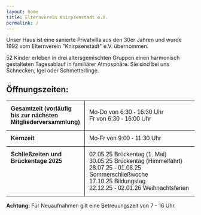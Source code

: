 ```yaml
---
layout: home
title: Elternverein Knirpsenstadt e.V.
permalink: /
---
```

Unser Haus ist eine sanierte Privatvilla aus den 30er Jahren und wurde 1992 vom Elternverein "Knirpsenstadt" e.V. übernommen.

52 Kinder erleben in drei altersgemischten Gruppen einen harmonisch gestalteten Tagesablauf in familiärer Atmosphäre. Sie sind bei uns Schnecken, Igel oder Schmetterlinge.

## Öffnungszeiten:

<table style="width: 100%; border-collapse: collapse; font-family: Arial, sans-serif;">
    <tr>
        <td style="padding: 12px; border-bottom: 1px solid #000; border-right: 1px solid #000; width: 40%; font-weight: bold;">
            Gesamtzeit (vorläufig bis zur nächsten Mitgliederversammlung)<br>
        </td>
        <td style="padding: 12px; border-bottom: 1px solid #000;">
            Mo-Do von 6:30 - 16:30 Uhr<br/>
            Fr von 6:30 - 16:00 Uhr<br/>
        </td>
    </tr>
    <tr>
        <td style="padding: 12px; border-bottom: 1px solid #000; border-right: 1px solid #000; width: 40%; font-weight: bold;">
            Kernzeit
        </td>
        <td style="padding: 12px; border-bottom: 1px solid #000;">
            Mo-Fr von 9:00 - 11:30 Uhr
        </td>
    </tr>
    <tr>
        <td style="padding: 12px; border-right: 1px solid #000; font-weight: bold; vertical-align: top;">
            Schließzeiten und<br>Brückentage 2025
        </td>
        <td style="padding: 12px; border-bottom: 0">
            02.05.25 Brückentag (1. Mai)<br>
            30.05.25 Brückentag (Himmelfahrt)<br>
            28.07.25 - 01.08.25 Sommerschließwoche<br>
            17.10.25 Bildungstag<br>
            22.12.25 - 02.01.26 Weihnachtsferien<br>
        </td>
    </tr>
</table>

**Achtung:** Für Neuaufnahmen gilt eine Betreuungszeit von 7 - 16 Uhr.
